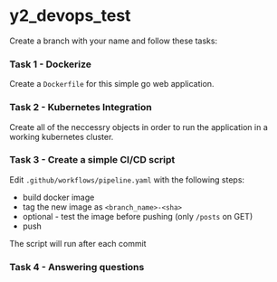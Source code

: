 # y2_devops_test

Create a branch with your name and follow these tasks:

### Task 1 - Dockerize
Create a `Dockerfile` for this simple go web application.

### Task 2 - Kubernetes Integration
Create all of the neccessry objects in order to run the application in a working kubernetes cluster.

### Task 3 - Create a simple CI/CD script
Edit `.github/workflows/pipeline.yaml` with the following steps:
* build docker image
* tag the new image as `<branch_name>-<sha>`
* optional - test the image before pushing (only `/posts` on GET)
* push

The script will run after each commit 

### Task 4 - Answering questions